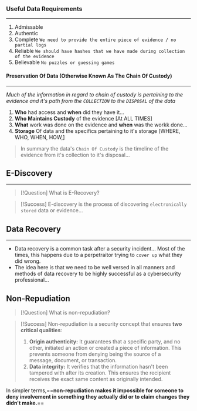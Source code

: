 ### Useful Data Requirements 
---
1) Admissable 
2) Authentic 
3) Complete `We need to provide the entire piece of evidence / no partial logs`
4) Reliable `We should have hashes that we have made during collection of the evidence`
5) Believable `No puzzles or guessing games`


#### Preservation Of Data (Otherwise Known As The Chain Of Custody) 
---
*Much of the information in regard to chain of custody is pertaining to the evidence and it's path from the `COLLECTION` to the `DISPOSAL` of the data* 
1) **Who** had access and **when** did they have it... 
2) **Who Maintains Custody** of the evidence [At ALL TIMES] 
3) **What** work was done on the evidence and **when** was the workk done... 
4) **Storage** Of data and the specifics pertaining to it's storage [WHERE, WHO, WHEN, HOW,] 

>In summary the data's `Chain Of Custody` is the timeline of the evidence from it's collection to it's disposal... 

## E-Discovery 
---
>[!Question] What is E-Recovery?

>[!Success] E-discovery is the process of discovering `electronically stored` data or evidence... 



## Data Recovery 
---
- Data recovery is a common task after a security incident... Most of the times, this happens due to a perpetraitor trying to `cover up` what they did wrong. 
- The idea here is that we need to be well versed in all manners and methods of data recovery to be highly successful as a cybersecurity professional... 

## Non-Repudiation 
>[!Question] What is non-repudiation?

>[!Success] Non-repudiation is a security concept that ensures **two critical qualities**:
>	1. **Origin authenticity:** It guarantees that a specific party, and no other, initiated an action or created a piece of information. This prevents someone from denying being the source of a message, document, or transaction.	
>	2. **Data integrity:** It verifies that the information hasn't been tampered with after its creation. This ensures the recipient receives the exact same content as originally intended.

In simpler terms,==**non-repudiation makes it impossible for someone to deny involvement in something they actually did or to claim changes they didn't make.**==



